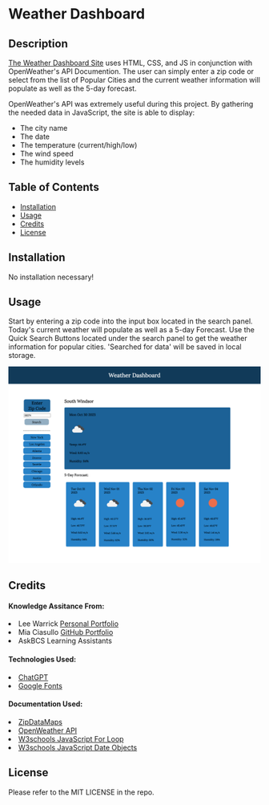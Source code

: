 # Weather Dashboard
## Description

<a href="https://samanthashleyrose.github.io/Weather-Dashboard/">The Weather Dashboard Site</a> uses  HTML, CSS, and JS in conjunction with OpenWeather's API Documention. The user can simply enter a zip code or select from the list of Popular Cities and the current weather information will populate as well as the 5-day forecast.

OpenWeather's API was extremely useful during this project. By gathering the needed data in JavaScript, the site is able to display:
- The city name
- The date
- The temperature (current/high/low)
- The wind speed
- The humidity levels

## Table of Contents

- [Installation](#installation)
- [Usage](#usage)
- [Credits](#credits)
- [License](#license)

## Installation

No installation necessary!

## Usage

Start by entering a zip code into the input box located in the search panel. Today's current weather will populate as well as a 5-day Forecast. Use the Quick Search Buttons located under the search panel to get the weather information for popular cities. 'Searched for data' will be saved in local storage. 

![Example screenshot of Weather Dashboard](./assets/images/Weather-Dashboard-SC.png)

## Credits

#### Knowledge Assitance From:
<li>Lee Warrick <a href="https://leewarrick.com/">Personal Portfolio</a></li>
<li>Mia Ciasullo <a href="https://github.com/miacias">GitHub Portfolio</a></li>
<li>AskBCS Learning Assistants</li>

#### Technologies Used:
<li><a href="https://chat.openai.com/">ChatGPT</a></li>
<li><a href="https://fonts.google.com/specimen/Merriweather?preview.text=Work%20Day%20Scheduler">Google Fonts</a></li>

#### Documentation Used:

<li><a href="https://www.zipdatamaps.com/index.php">ZipDataMaps</a></li>
<li><a href="https://openweathermap.org/api">OpenWeather API</a></li>
<li><a href="https://www.w3schools.com/js/js_loop_for.asp">W3schools JavaScript For Loop</a></li>
<li><a href="https://www.w3schools.com/js/js_dates.asp">W3schools JavaScript Date Objects</a></li>

## License

Please refer to the MIT LICENSE in the repo.
